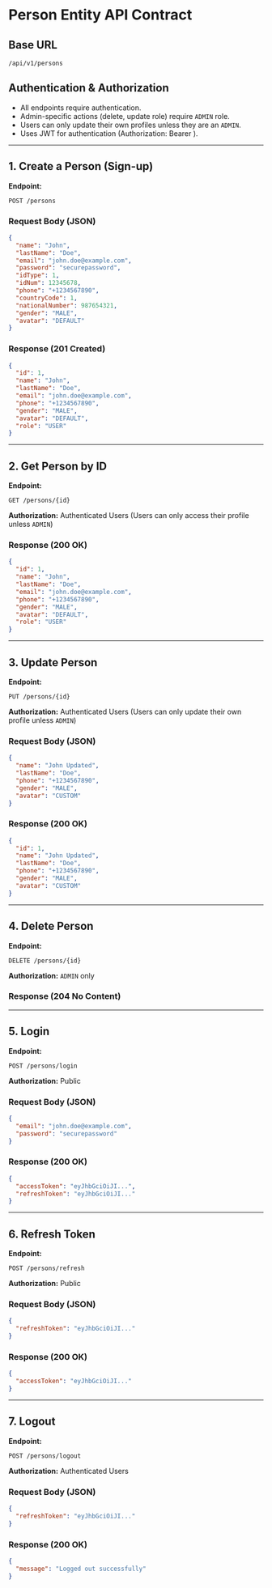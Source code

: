 # Person Entity API Contract

## Base URL

```
/api/v1/persons
```

## Authentication & Authorization

- All endpoints require authentication.
- Admin-specific actions (delete, update role) require `ADMIN` role.
- Users can only update their own profiles unless they are an `ADMIN`.
- Uses JWT for authentication (Authorization: Bearer <token>).

---

## 1. Create a Person (Sign-up)

**Endpoint:**

```
POST /persons
```

### Request Body (JSON)

```json
{
  "name": "John",
  "lastName": "Doe",
  "email": "john.doe@example.com",
  "password": "securepassword",
  "idType": 1,
  "idNum": 12345678,
  "phone": "+1234567890",
  "countryCode": 1,
  "nationalNumber": 987654321,
  "gender": "MALE",
  "avatar": "DEFAULT"
}
```

### Response (201 Created)

```json
{
  "id": 1,
  "name": "John",
  "lastName": "Doe",
  "email": "john.doe@example.com",
  "phone": "+1234567890",
  "gender": "MALE",
  "avatar": "DEFAULT",
  "role": "USER"
}
```

---

## 2. Get Person by ID

**Endpoint:**

```
GET /persons/{id}
```

**Authorization:** Authenticated Users (Users can only access their profile unless `ADMIN`)

### Response (200 OK)

```json
{
  "id": 1,
  "name": "John",
  "lastName": "Doe",
  "email": "john.doe@example.com",
  "phone": "+1234567890",
  "gender": "MALE",
  "avatar": "DEFAULT",
  "role": "USER"
}
```

---

## 3. Update Person

**Endpoint:**

```
PUT /persons/{id}
```

**Authorization:** Authenticated Users (Users can only update their own profile unless `ADMIN`)

### Request Body (JSON)

```json
{
  "name": "John Updated",
  "lastName": "Doe",
  "phone": "+1234567890",
  "gender": "MALE",
  "avatar": "CUSTOM"
}
```

### Response (200 OK)

```json
{
  "id": 1,
  "name": "John Updated",
  "lastName": "Doe",
  "phone": "+1234567890",
  "gender": "MALE",
  "avatar": "CUSTOM"
}
```

---

## 4. Delete Person

**Endpoint:**

```
DELETE /persons/{id}
```

**Authorization:** `ADMIN` only

### Response (204 No Content)

---

## 5. Login

**Endpoint:**

```
POST /persons/login
```

**Authorization:** Public

### Request Body (JSON)

```json
{
  "email": "john.doe@example.com",
  "password": "securepassword"
}
```

### Response (200 OK)

```json
{
  "accessToken": "eyJhbGciOiJI...",
  "refreshToken": "eyJhbGciOiJI..."
}
```

---

## 6. Refresh Token

**Endpoint:**

```
POST /persons/refresh
```

**Authorization:** Public

### Request Body (JSON)

```json
{
  "refreshToken": "eyJhbGciOiJI..."
}
```

### Response (200 OK)

```json
{
  "accessToken": "eyJhbGciOiJI..."
}
```

---

## 7. Logout

**Endpoint:**

```
POST /persons/logout
```

**Authorization:** Authenticated Users

### Request Body (JSON)

```json
{
  "refreshToken": "eyJhbGciOiJI..."
}
```

### Response (200 OK)

```json
{
  "message": "Logged out successfully"
}
```
